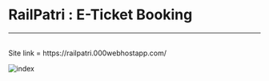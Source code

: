 # RailPatri : E-Ticket Booking
<hr/>
<br/>
Site link = https://railpatri.000webhostapp.com/

![index](https://user-images.githubusercontent.com/79451162/196883906-4eecbb6f-a68e-466e-bdb4-171bcd42672c.png)
